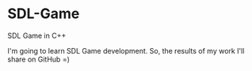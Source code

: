 SDL-Game
========

SDL Game in C++


I'm going to learn SDL Game development. So, the results of my work I'll share on GitHub =)

